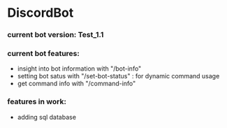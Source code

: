 # DiscordBot

### current bot version: Test_1.1
### current bot features:
  - insight into bot information with "/bot-info"
  - setting bot satus with "/set-bot-status" : for dynamic command usage
  - get command info with "/command-info"

### features in work:
  - adding sql database
